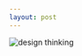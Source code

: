 ```yaml
---
layout: post
---
```


![design thinking](https://github.com/sycsy/sycsy.github.io/assets/48885389/26ea41ad-61cc-4ab2-bc80-dbbb4c07bc00)



